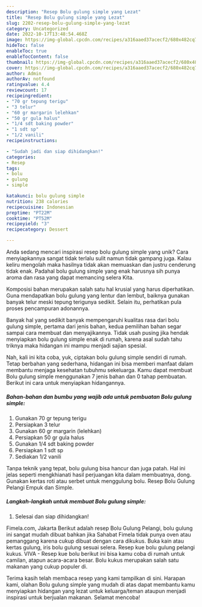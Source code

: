 ```yaml
---
description: "Resep Bolu gulung simple yang Lezat"
title: "Resep Bolu gulung simple yang Lezat"
slug: 2202-resep-bolu-gulung-simple-yang-lezat
category: Uncategorized
date: 2022-10-17T13:48:54.468Z
image: https://img-global.cpcdn.com/recipes/a316aaed37acecf2/680x482cq70/bolu-gulung-simple-foto-resep-utama.jpg
hideToc: false
enableToc: true
enableTocContent: false
thumbnail: https://img-global.cpcdn.com/recipes/a316aaed37acecf2/680x482cq70/bolu-gulung-simple-foto-resep-utama.jpg
cover: https://img-global.cpcdn.com/recipes/a316aaed37acecf2/680x482cq70/bolu-gulung-simple-foto-resep-utama.jpg
author: Admin
authorAv: notfound
ratingvalue: 4.4
reviewcount: 17
recipeingredient:
- "70 gr tepung terigu"
- "3 telur"
- "60 gr margarin lelehkan"
- "50 gr gula halus"
- "1/4 sdt baking powder"
- "1 sdt sp"
- "1/2 vanili"
recipeinstructions:

- "Sudah jadi dan siap dihidangkan!"
categories:
- Resep
tags:
- bolu
- gulung
- simple

katakunci: bolu gulung simple 
nutrition: 238 calories
recipecuisine: Indonesian
preptime: "PT22M"
cooktime: "PT52M"
recipeyield: "3"
recipecategory: Dessert

---
```





Anda sedang mencari inspirasi resep bolu gulung simple yang unik? Cara menyiapkannya sangat tidak terlalu sulit namun tidak gampang juga. Kalau keliru mengolah maka hasilnya tidak akan memuaskan dan justru cenderung tidak enak. Padahal bolu gulung simple yang enak harusnya sih punya aroma dan rasa yang dapat memancing selera Kita.





Komposisi bahan merupakan salah satu hal krusial yang harus diperhatikan. Guna mendapatkan bolu gulung yang lentur dan lembut, baiknya gunakan banyak telur meski tepung terigunya sedikit. Selain itu, perhatikan pula proses pencampuran adonannya.

Banyak hal yang sedikit banyak mempengaruhi kualitas rasa dari bolu gulung simple, pertama dari jenis bahan, kedua pemilihan bahan segar sampai cara membuat dan menyajikannya. Tidak usah pusing jika hendak menyiapkan bolu gulung simple enak di rumah, karena asal sudah tahu triknya maka hidangan ini mampu menjadi sajian spesial.






Nah, kali ini kita coba, yuk, ciptakan bolu gulung simple sendiri di rumah. Tetap berbahan yang sederhana, hidangan ini bisa memberi manfaat dalam membantu menjaga kesehatan tubuhmu sekeluarga. Kamu dapat membuat Bolu gulung simple menggunakan 7 jenis bahan dan 0 tahap pembuatan. Berikut ini cara untuk menyiapkan hidangannya.

<!--inarticleads1-->

##### Bahan-bahan dan bumbu yang wajib ada untuk pembuatan Bolu gulung simple:

1. Gunakan 70 gr tepung terigu
1. Persiapkan 3 telur
1. Gunakan 60 gr margarin (lelehkan)
1. Persiapkan 50 gr gula halus
1. Gunakan 1/4 sdt baking powder
1. Persiapkan 1 sdt sp
1. Sediakan 1/2 vanili


Tanpa teknik yang tepat, bolu gulung bisa hancur dan juga patah. Hal ini jelas seperti mengkhianati hasil perjuangan kita dalam membuatnya, dong. Gunakan kertas roti atau serbet untuk menggulung bolu. Resep Bolu Gulung Pelangi Empuk dan Simple. 

<!--inarticleads2-->

##### Langkah-langkah untuk membuat Bolu gulung simple:


1. Selesai dan siap dihidangkan!

Fimela.com, Jakarta Berikut adalah resep Bolu Gulung Pelangi, bolu gulung ini sangat mudah dibuat bahkan jika Sahabat Fimela tidak punya oven atau pemanggang karena cukup dibuat dengan cara dikukus. Buka kain atau kertas gulung, iris bolu gulung sesuai selera. Resep kue bolu gulung pelangi kukus. VIVA - Resep kue bolu berikut ini bisa kamu coba di rumah untuk camilan, atapun acara-acara besar. Bolu kukus merupakan salah satu makanan yang cukup populer di. 

Terima kasih telah membaca resep yang kami tampilkan di sini. Harapan kami, olahan Bolu gulung simple yang mudah di atas dapat membantu kamu menyiapkan hidangan yang lezat untuk keluarga/teman ataupun menjadi inspirasi untuk berjualan makanan. Selamat mencoba!
